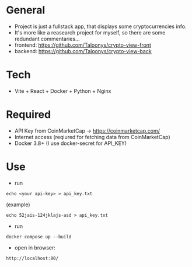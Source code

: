 # General 
* Project is just a fullstack app, that displays some cryptocurrencies info.
* It's more like a reasearch project for myself, so there are some redundant commentaries...
* frontend: https://github.com/Taloonys/crypto-view-front
* backend: https://github.com/Taloonys/crypto-view-back

# Tech
* Vite + React + Docker + Python + Nginx

# Required
* API Key from CoinMarketCap -> https://coinmarketcap.com/
* Internet access (reqiured for fetching data from CoinMarketCap)
* Docker 3.8+ (I use docker-secret for API_KEY)

# Use
* run 
```
echo <your api-key> > api_key.txt
``` 
(example) 
```
echo 52jais-124jklajs-asd > api_key.txt
```
* run 
```
docker compose up --build
```
* open in browser:
```
http://localhost:80/
```
